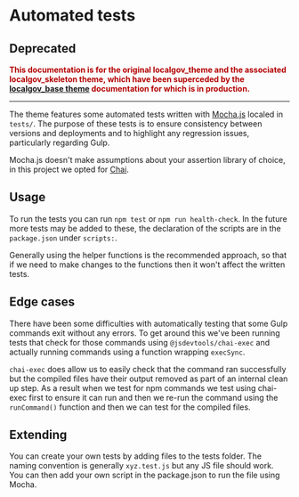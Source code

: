 # Automated tests

## Deprecated

<span style="color:#B30000;">**This documentation is for the original localgov_theme and the associated localgov_skeleton theme, which have been superceded by the [localgov_base theme](https://github.com/localgovdrupal/localgov_base) documentation for which is in production.**</span>

***

The theme features some automated tests written with [Mocha.js](https://mochajs.org/) localed in `tests/`. The purpose of these tests is to ensure consistency between versions and deployments and to highlight any regression issues, particularly regarding Gulp.

Mocha.js doesn't make assumptions about your assertion library of choice, in this project we opted for [Chai](https://www.chaijs.com/).

## Usage

To run the tests you can run `npm test` or `npm run health-check`. In the future more tests may be added to these, the declaration of the scripts are in the `package.json` under `scripts:`.

Generally using the helper functions is the recommended approach, so that if we need to make changes to the functions then it won't affect the written tests.

## Edge cases

There have been some difficulties with automatically testing that some Gulp commands exit without any errors. To get around this we've been running tests that check for those commands using `@jsdevtools/chai-exec` and actually running commands using a function wrapping `execSync`.

`chai-exec` does allow us to easily check that the command ran successfully but the compiled files have their output removed as part of an internal clean up step. As a result when we test for npm commands we test using chai-exec first to ensure it can run and then we re-run the command using the `runCommand()` function and then we can test for the compiled files.

## Extending

You can create your own tests by adding files to the tests folder. The naming convention is generally `xyz.test.js` but any JS file should work. You can then add your own script in the package.json to run the file using Mocha.
